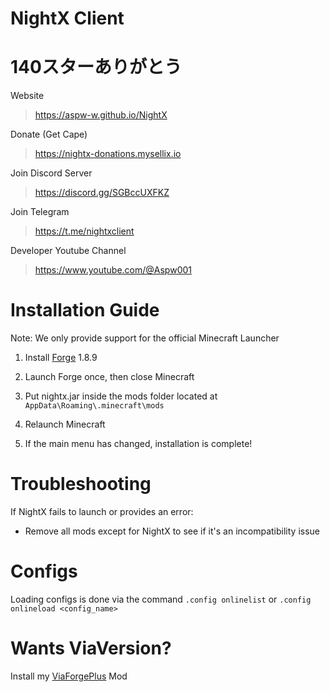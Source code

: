 # NightX Client

# 140スターありがとう

Website
> https://aspw-w.github.io/NightX

Donate (Get Cape)
> https://nightx-donations.mysellix.io

Join Discord Server
> https://discord.gg/SGBccUXFKZ

Join Telegram
> https://t.me/nightxclient

Developer Youtube Channel
> https://www.youtube.com/@Aspw001

# Installation Guide

Note: We only provide support for the official Minecraft Launcher

1. Install [Forge](https://files.minecraftforge.net/net/minecraftforge/forge/index_1.8.9.html) 1.8.9

2. Launch Forge once, then close Minecraft

3. Put nightx.jar inside the mods folder located at `AppData\Roaming\.minecraft\mods`

4. Relaunch Minecraft

5. If the main menu has changed, installation is complete!

# Troubleshooting

If NightX fails to launch or provides an error:

- Remove all mods except for NightX to see if it's an incompatibility issue

# Configs
Loading configs is done via the command `.config onlinelist` or `.config onlineload <config_name>`

# Wants ViaVersion?
Install my [ViaForgePlus](https://aspw-w.github.io/ViaForgePlus) Mod
